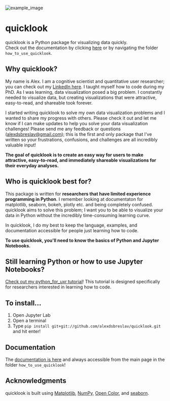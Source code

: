 ![example_image](https://github.com/alexdsbreslav/quicklook/blob/master/images/quicklook_example.png)

# quicklook
quicklook is a Python package for visualizing data quickly.  
Check out the documentation by clicking [here](https://github.com/alexdsbreslav/quicklook/tree/master/how_to_use_quicklook) or by navigating the folder `how_to_use_quicklook`.

## Why quicklook?
My name is Alex. I am a cognitive scientist and quantitative user researcher; you can check out my [LinkedIn here](https://www.linkedin.com/in/alexanderbreslav/). I taught myself how to code during my PhD. As I was learning, data visualization posed a big problem. I constantly needed to visualize data, but creating visualizations that were attractive, easy-to-read, and shareable took forever. 

I started writing quicklook to solve my own data visualization problems and I wanted to share my progress with others. Please check it out and let me know if I can make updates to help you solve your data visualization challenges! Please send me any feedback or questions (alexdsbreslav@gmail.com); this is the first and only package that I've written so your frustrations, confusions, and challenges are all incredibly valuable input!

**The goal of quicklook is to create an easy way for users to make attractive, easy-to-read, and immediately shareable visualizations for their everyday analyses.** 

## Who is quicklook best for?
This package is written for **researchers that have limited experience programming in Python**. I remember looking at documentaton for matplotlib, seaborn, bokeh, plotly etc. and being completely confused. quicklook aims to solve this problem; I want you to be able to visualize your data in Python without the incredibly time-consuming learning curve.

In quicklook, I do my best to keep the language, examples, and documentation accessible for people just learning how to code.

**To use quicklook, you'll need to know the basics of Python and Jupyter Notebooks.**

## Still learning Python or how to use Jupyter Notebooks? 
[Check out my python_for_uxr tutorial](https://github.com/alexdsbreslav/python_for_uxr)! This tutorial is designed specifically for researchers interested in learning how to code.

## To install...
1. Open Jupyter Lab
2. Open a terminal
3. Type `pip install git+git://github.com/alexdsbreslav/quicklook.git` and hit enter!

## Documentation
The [documentation is here](https://github.com/alexdsbreslav/quicklook/tree/master/how_to_use_quicklook) and always accessible from the main page in the folder `how_to_use_quicklook`! 

## Acknowledgments
quicklook is built using [Matplotlib](https://matplotlib.org/), [NumPy](https://numpy.org/), [Open Color](https://yeun.github.io/open-color/), and [seaborn](https://seaborn.pydata.org/).


